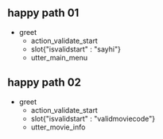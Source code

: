 ## happy path 01
* greet
  - action_validate_start
  - slot{"isvalidstart" : "sayhi"}
  - utter_main_menu

## happy path 02
* greet
  - action_validate_start
  - slot{"isvalidstart" : "validmoviecode"}
  - utter_movie_info
